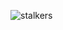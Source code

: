 ![stalkers](https://komarev.com/ghpvc/?username=nikolaev-i&color=red&label=stalkers&style=for-the-badge)
